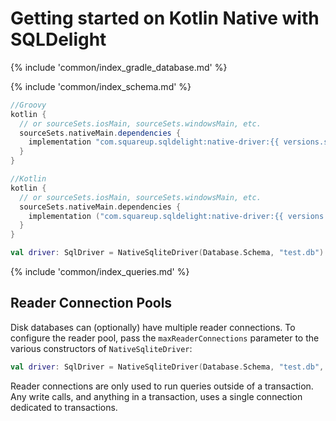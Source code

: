 # Getting started on Kotlin Native with SQLDelight

{% include 'common/index_gradle_database.md' %}

{% include 'common/index_schema.md' %}

```groovy
//Groovy
kotlin {
  // or sourceSets.iosMain, sourceSets.windowsMain, etc.
  sourceSets.nativeMain.dependencies {
    implementation "com.squareup.sqldelight:native-driver:{{ versions.sqldelight }}"
  }
}
```
```kotlin
//Kotlin
kotlin {
  // or sourceSets.iosMain, sourceSets.windowsMain, etc.
  sourceSets.nativeMain.dependencies {
    implementation ("com.squareup.sqldelight:native-driver:{{ versions.sqldelight }}")
  }
}
```
```kotlin
val driver: SqlDriver = NativeSqliteDriver(Database.Schema, "test.db")
```

{% include 'common/index_queries.md' %}

## Reader Connection Pools

Disk databases can (optionally) have multiple reader connections. To configure the reader pool, pass the `maxReaderConnections` parameter to the various constructors of `NativeSqliteDriver`:

```kotlin
val driver: SqlDriver = NativeSqliteDriver(Database.Schema, "test.db", maxReaderConnections = 4)
```

Reader connections are only used to run queries outside of a transaction. Any write calls, and anything in a transaction, 
uses a single connection dedicated to transactions.
